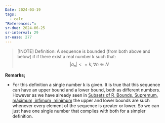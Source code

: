 ```yaml
---
Date: 2024-03-19
tags:
  - calc
"References:": 
sr-due: 2024-06-25
sr-interval: 29
sr-ease: 277
---
```


> [!NOTE] Definition: 
> A sequence is bounded (from both above and below) if if there exist a real number k such that: 
> $$
> |a_n| <= k ,\forall n\in N
> $$
> 

**Remarks;**
+ For this definition a single number k is given. It is true that this sequence can have an upper bound and a lower bound, both as different numbers. However as we have already seen in [Subsets of  R, Bounds, Supremum, máximum, infimum, minimum](Subsets%20of%20%20R,%20Bounds,%20Supremum,%20máximum,%20infimum,%20minimum.md) the upper and lower bounds are such whenever every element of the sequence is greater or lower. So we can just have one single number that complies with both for a simpler definition. 

